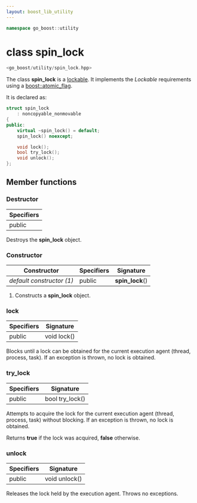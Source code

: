 ```yaml
---
layout: boost_lib_utility
---
```


```c++
namespace go_boost::utility
```

# class spin_lock

```c++
<go_boost/utility/spin_lock.hpp>
```

The class **spin_lock** is a [lockable](https://en.cppreference.com/w/cpp/named_req/Lockable).
It implements the *Lockable* requirements using a
[boost::atomic_flag](https://www.boost.org/doc/libs/1_72_0/doc/html/atomic/interface.html#atomic.interface.interface_atomic_flag).

It is declared as:

```c++
struct spin_lock
    : noncopyable_nonmovable
{
public:
    virtual ~spin_lock() = default;
    spin_lock() noexcept;

    void lock();
    bool try_lock();
    void unlock();
};
```

## Member functions

### Destructor

Specifiers |
-|
public |

Destroys the **spin_lock** object.

### Constructor

Constructor | Specifiers | Signature
-|-|-
*default constructor (1)* | public | **spin_lock**()

1. Constructs a **spin_lock** object.

### lock

Specifiers | Signature
-|-
public | void lock()

Blocks until a lock can be obtained for the current execution agent
(thread, process, task). If an exception is thrown, no lock is obtained.

### try_lock

Specifiers | Signature
-|-
public | bool try_lock()

Attempts to acquire the lock for the current execution agent (thread,
process, task) without blocking. If an exception is thrown, no lock is
obtained.

Returns **true** if the lock was acquired, **false** otherwise.

### unlock

Specifiers | Signature
-|-
public | void unlock()

Releases the lock held by the execution agent. Throws no exceptions.
